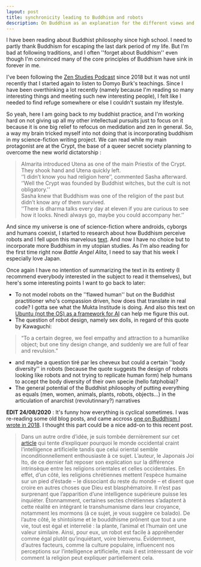 ```yaml
---
layout: post
title: synchronicity leading to Buddhism and robots
description: On Buddhism as an explanation for the different views and technological practices accross the West and the East.
---
```



I have been reading about Buddhist philosophy since high school. I need to partly thank Buddhism for escaping the last dark period of my life. But I'm bad at following traditions, and I often ''forget about Buddhism'' even though I'm convinced many of the core principles of Buddhism have sink in forever in me. 

I've been following the [Zen Studies Podcast](https://zenstudiespodcast.com/) since 2018 but it was not until recently that I started again to listen to Domyo Burk's teachings. Since I have been overthinking a lot recently (namely because I'm reading so many interesting things and meeting such new interesting people), I felt like I needed to find refuge somewhere or else I couldn't sustain my lifestyle. 

So yeah, here I am going back to my buddhist practice, and I'm working hard on not giving up all my other intellectual pursuits just to focus on it because it is one big relief to refocus on medidation and zen in general. So, a way my brain tricked myself into not doing that is incorporating buddhism in my science-fiction writing project. We can read while my main protagonist are at the Crypt, the base of a queer secret society planning to overcome the new world dictatorship :

>AImarita introduced Utena as one of the main Priestix of the Crypt. They shook hand and Utena quickly left.  
>‘’I didn’t know you had religion here’’, commented Sasha afterward.  
‘’Well the Crypt was founded by Buddhist witches, but the cult is not obligatory.''  
Sasha knew that Buddhism was one of the religion of the past but didn’t know any of them survived.   
‘’There is dharma talks every day at eleven if you are curious to see how it looks. Nnedi always go, maybe you could accompany her.’’

And since my universe is one of science-fiction where androids, cyborgs and humans coexist, I started to research about how Buddhism perceive robots and I fell upon this marvelous [text](https://jetpress.org/v23/borody.htm). And now I have no choice but to incorporate more Buddhism in my utopian studies. As I'm also reading for the first time right now _Battle Angel Alita_, I need to say that his week I especially love Japan.

Once again I have no intention of summarizing the text in its entirety (I recommend everybody interested in the subject to read it themselves), but here's some interesting points I want to go back to later:
- To not model robots on the ''flawed human'' but on the Buddhist practitioner who's compassion driven, how does that translate in real code?  I gotta see what the Mukta Institude is doing. And also this text on [Ubuntu (not the OS) as a framework for AI](https://carrcenter.hks.harvard.edu/publications/rationality-relationality-ubuntu-ethical-and-human-rights-framework-artificial) can help me figure this out.
- The question of robot design, namely sex dolls, in regard of this quote by Kawaguchi: 

>“To a certain degree, we feel empathy and attraction to a humanlike object; but one tiny design change, and suddenly we are full of fear and revulsion.” 


- and maybe a question tiré par les cheveux but could a certain ''body diversity'' in robots (because the quote suggests the design of robots looking like robots and not trying to replicate human form) help humans to accept the body diversity of their own specie (hello fatphobia)?
- The general potential of the Buddhist philosophy of putting everything as equals (men, women, animals, plants, robots, objects...) in the articulation of anarchist (revolutinnary?) narratives

**EDIT 24/08/2020** : It's funny how everything is cyclical sometimes. I was re-reading some old blog posts, and came accross [one on Buddhism I wrote in 2018](https://apprendrecommedumonde.wordpress.com/2018/09/25/une-promenade-litteraire-dans-le-monde-du-zen-et-du-bouddhisme/). I thought this part could be a nice add-on to this recent post. 

>Dans un autre ordre d’idée, je suis tombée dernièrement sur cet [article](https://www.wired.com/story/ideas-joi-ito-robot-overlords/) qui tente d’expliquer pourquoi le monde occidental craint l’intelligence artificielle tandis que celui oriental semble inconditionnellement enthousiaste à ce sujet. L’auteur, le Japonais Joi Ito, de ce dernier fait reposer son explication sur la différence intrinsèque entre les religions orientales et celles occidentales. En effet, d’un côté, les religions chrétiennes mettent l’espèce humaine sur un pied d’éstade – le dissociant du reste du monde – et disent que croire en autres choses que Dieu est blasphématoire. Il n’est pas surprenant que l’apparition d’une intelligence supérieure puisse les inquiéter. Étonnamment, certaines sectes chrétiennes s’adaptent à cette réalité en intégrant le transhumanisme dans leur croyance, notamment les mormons (à ce sujet, je vous suggère ce balado). De l’autre côté, le shintoïsme et le bouddhisme prônent que tout a une vie,  tout est égal et interrelié : la plante, l’animal et l’humain ont une valeur similaire. Ainsi, pour eux, un robot est facile à appréhender comme égal plutôt qu’inquiétant, voire bienvenu. Évidemment, d’autres facteurs, comme la culture populaire, influencent nos perceptions sur l’intelligence artificielle, mais il est intéressant de voir comment la religion peut expliquer partiellement cela.

